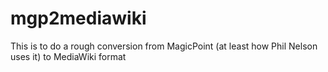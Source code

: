 mgp2mediawiki
=============

This is to do a rough conversion from MagicPoint (at least how Phil Nelson uses it) to MediaWiki format